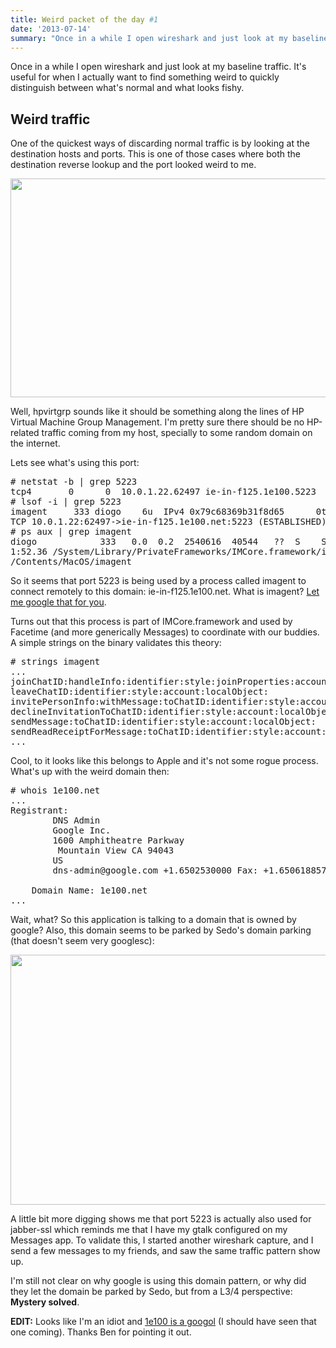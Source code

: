 ```yaml
---
title: Weird packet of the day #1
date: '2013-07-14'
summary: "Once in a while I open wireshark and just look at my baseline traffic. It's useful for when I actually want to find something weird to quickly distinguish between what's normal and what looks fishy."
---
```


Once in a while I open wireshark and just look at my baseline traffic. It's useful for when I actually want to find something weird to quickly distinguish between what's normal and what looks fishy.

## Weird traffic

One of the quickest ways of discarding normal traffic is by looking at the destination hosts and ports. This is one of those cases where both the destination reverse lookup and the port looked weird to me.

<img src="http://s22.postimg.org/sqgishxyp/Screen_Shot_2013_07_14_at_12_42_34_PM.png" style="center" width="1000" height="350"/>

Well, hpvirtgrp sounds like it should be something along the lines of HP Virtual Machine Group Management. I'm pretty sure there should be no HP-related traffic coming from my host, specially to some random domain on the internet.

Lets see what's using this port:

<pre>
# netstat -b | grep 5223
tcp4       0      0  10.0.1.22.62497 ie-in-f125.1e100.5223  ESTABLISHED
# lsof -i | grep 5223
imagent     333 diogo    6u  IPv4 0x79c68369b31f8d65      0t0  
TCP 10.0.1.22:62497->ie-in-f125.1e100.net:5223 (ESTABLISHED)
# ps aux | grep imagent
diogo            333   0.0  0.2  2540616  40544   ??  S    Sun02PM   
1:52.36 /System/Library/PrivateFrameworks/IMCore.framework/imagent.app
/Contents/MacOS/imagent
</pre>

So it seems that port 5223 is being used by a process called imagent to connect remotely to this domain: ie-in-f125.1e100.net. What is imagent? [Let me google that for you](http://lmgtfy.com/?q=imagent).

Turns out that this process is part of IMCore.framework and used by Facetime (and more generically Messages) to coordinate with our buddies. A simple strings on the binary validates this theory:

<pre>
# strings imagent
...
joinChatID:handleInfo:identifier:style:joinProperties:account:localObject:
leaveChatID:identifier:style:account:localObject:
invitePersonInfo:withMessage:toChatID:identifier:style:account:localObject:
declineInvitationToChatID:identifier:style:account:localObject:
sendMessage:toChatID:identifier:style:account:localObject:
sendReadReceiptForMessage:toChatID:identifier:style:account:localObject:
...
</pre>

Cool, to it looks like this belongs to Apple and it's not some rogue process. What's up with the weird domain then:

<pre>
# whois 1e100.net
...
Registrant:
        DNS Admin
        Google Inc.
        1600 Amphitheatre Parkway
         Mountain View CA 94043
        US
        dns-admin@google.com +1.6502530000 Fax: +1.6506188571

    Domain Name: 1e100.net
...
</pre>

Wait, what? So this application is talking to a domain that is owned by google? Also, this domain seems to be parked by Sedo's domain parking (that doesn't seem very googlesc):

<img src="http://s24.postimg.org/ycb7lg7w5/Screen_Shot_2013_07_14_at_11_39_40_AM.png" style="center" width="600" height="400"/>

A little bit more digging shows me that port 5223 is actually also used for jabber-ssl which reminds me that I have my gtalk configured on my Messages app. To validate this, I started another wireshark capture, and I send a few messages to my friends, and saw the same traffic pattern show up. 

I'm still not clear on why google is using this domain pattern, or why did they let the domain be parked by Sedo, but from a L3/4 perspective: <b>Mystery solved</b>.

<b>EDIT:</b> Looks like I'm an idiot and [1e100 is a googol](http://www.seroundtable.com/archives/021639.html) (I should have seen that one coming). Thanks Ben for pointing it out.

